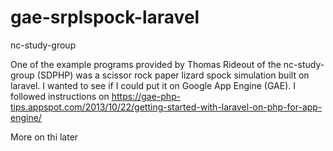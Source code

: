 gae-srplspock-laravel
=====================

nc-study-group


One of the example programs provided by Thomas Rideout  of the nc-study-group  (SDPHP) was a scissor rock paper lizard spock  simulation built on laravel.  I wanted to see if I could put it on Google App Engine (GAE).  I followed instructions on https://gae-php-tips.appspot.com/2013/10/22/getting-started-with-laravel-on-php-for-app-engine/

More on thi later
